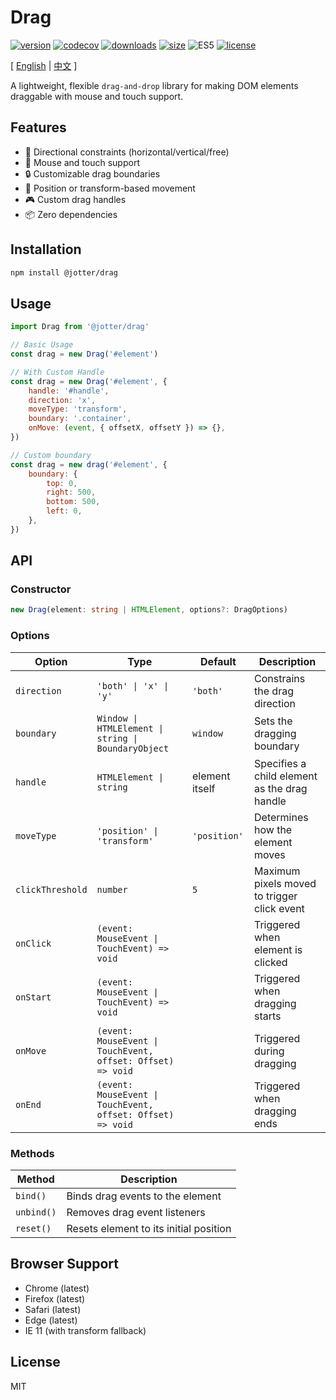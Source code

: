 # Drag

[![version](https://img.shields.io/npm/v/@jotter/drag?style=flat-square)](https://www.npmjs.com/package/@jotter/drag)
[![codecov](https://codecov.io/gh/Marinerer/jotter/graph/badge.svg?token=G7QXEHCEXW)](https://codecov.io/gh/Marinerer/jotter)
[![downloads](https://img.shields.io/npm/dm/@jotter/drag?style=flat-square)](https://www.npmjs.com/package/@jotter/drag)
[![size](https://img.shields.io/bundlephobia/minzip/@jotter/drag?style=flat-square)](https://bundlephobia.com/package/@jotter/drag)
![ES5](https://img.shields.io/badge/Supports-ES5-brightgreen?style=flat-square)
[![license](https://img.shields.io/npm/l/@jotter/drag?style=flat-square)](https://github.com/Marinerer/jotter/blob/main/libs/Drag)

[ [English](README.md) | [中文](./README.zh_CN.md) ]

A lightweight, flexible `drag-and-drop` library for making DOM elements draggable with mouse and touch support.

## Features

- 🎯 Directional constraints (horizontal/vertical/free)
- 📱 Mouse and touch support
- 🔒 Customizable drag boundaries
- 🎨 Position or transform-based movement
- 🎮 Custom drag handles
- 📦 Zero dependencies

## Installation

```bash
npm install @jotter/drag
```

## Usage

```js
import Drag from '@jotter/drag'

// Basic Usage
const drag = new Drag('#element')

// With Custom Handle
const drag = new Drag('#element', {
	handle: '#handle',
	direction: 'x',
	moveType: 'transform',
	boundary: '.container',
	onMove: (event, { offsetX, offsetY }) => {},
})

// Custom boundary
const drag = new drag('#element', {
	boundary: {
		top: 0,
		right: 500,
		bottom: 500,
		left: 0,
	},
})
```

## API

### Constructor

```typescript
new Drag(element: string | HTMLElement, options?: DragOptions)
```

### Options

| Option           | Type                                                        | Default        | Description                                  |
| ---------------- | ----------------------------------------------------------- | -------------- | -------------------------------------------- |
| `direction`      | `'both' \| 'x' \| 'y'`                                      | `'both'`       | Constrains the drag direction                |
| `boundary`       | `Window \| HTMLElement \| string \| BoundaryObject`         | `window`       | Sets the dragging boundary                   |
| `handle`         | `HTMLElement \| string`                                     | element itself | Specifies a child element as the drag handle |
| `moveType`       | `'position' \| 'transform'`                                 | `'position'`   | Determines how the element moves             |
| `clickThreshold` | `number`                                                    | `5`            | Maximum pixels moved to trigger click event  |
| `onClick`        | `(event: MouseEvent \| TouchEvent) => void`                 |                | Triggered when element is clicked            |
| `onStart`        | `(event: MouseEvent \| TouchEvent) => void`                 |                | Triggered when dragging starts               |
| `onMove`         | `(event: MouseEvent \| TouchEvent, offset: Offset) => void` |                | Triggered during dragging                    |
| `onEnd`          | `(event: MouseEvent \| TouchEvent, offset: Offset) => void` |                | Triggered when dragging ends                 |

### Methods

| Method     | Description                            |
| ---------- | -------------------------------------- |
| `bind()`   | Binds drag events to the element       |
| `unbind()` | Removes drag event listeners           |
| `reset()`  | Resets element to its initial position |

## Browser Support

- Chrome (latest)
- Firefox (latest)
- Safari (latest)
- Edge (latest)
- IE 11 (with transform fallback)

## License

MIT

